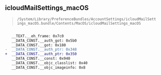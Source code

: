 ## icloudMailSettings_macOS

> `/System/Library/PreferenceBundles/AccountSettings/icloudMailSettings_macOS.bundle/Contents/MacOS/icloudMailSettings_macOS`

```diff

   __TEXT.__eh_frame: 0x7c0
   __DATA_CONST.__auth_got: 0x5b0
   __DATA_CONST.__got: 0x180
-  __DATA_CONST.__auth_ptr: 0x348
+  __DATA_CONST.__auth_ptr: 0x350
   __DATA_CONST.__const: 0x940
   __DATA_CONST.__objc_classlist: 0x40
   __DATA_CONST.__objc_imageinfo: 0x8

```
